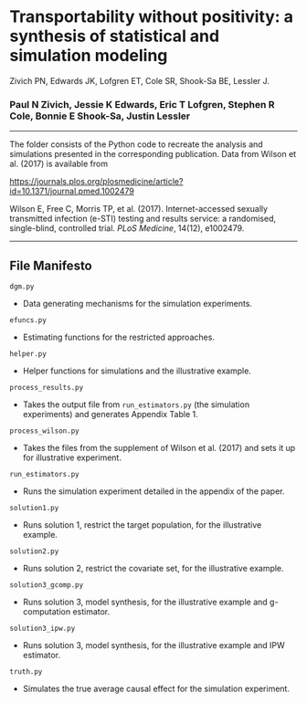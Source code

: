 # Transportability without positivity: a synthesis of statistical and simulation modeling

Zivich PN, Edwards JK, Lofgren ET, Cole SR, Shook-Sa BE, Lessler J.
### Paul N Zivich, Jessie K Edwards, Eric T Lofgren, Stephen R Cole, Bonnie E Shook-Sa, Justin Lessler

-----------------------------------

The folder consists of the Python code to recreate the analysis and simulations presented in the corresponding
publication. Data from Wilson et al. (2017) is available from

https://journals.plos.org/plosmedicine/article?id=10.1371/journal.pmed.1002479

Wilson E, Free C, Morris TP, et al. (2017). Internet-accessed sexually transmitted infection (e-STI) testing and
results service: a randomised, single-blind, controlled trial. *PLoS Medicine*, 14(12), e1002479.

-----------------------------------

## File Manifesto

`dgm.py`
- Data generating mechanisms for the simulation experiments.

`efuncs.py`
- Estimating functions for the restricted approaches.

`helper.py`
- Helper functions for simulations and the illustrative example.

`process_results.py`
- Takes the output file from `run_estimators.py` (the simulation experiments) and generates Appendix Table 1.

`process_wilson.py`
- Takes the files from the supplement of Wilson et al. (2017) and sets it up for illustrative experiment.

`run_estimators.py`
- Runs the simulation experiment detailed in the appendix of the paper.

`solution1.py`
- Runs solution 1, restrict the target population, for the illustrative example.

`solution2.py`
- Runs solution 2, restrict the covariate set, for the illustrative example.

`solution3_gcomp.py`
- Runs solution 3, model synthesis, for the illustrative example and g-computation estimator.

`solution3_ipw.py`
- Runs solution 3, model synthesis, for the illustrative example and IPW estimator.

`truth.py`
- Simulates the true average causal effect for the simulation experiment.
